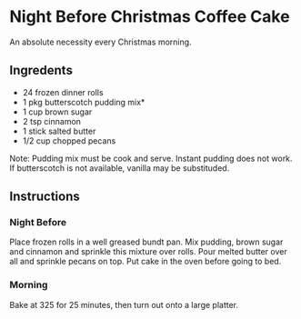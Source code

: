# Night Before Christmas Coffee Cake
An absolute necessity every Christmas morning.

## Ingredents
* 24 frozen dinner rolls
* 1 pkg butterscotch pudding mix*
* 1 cup brown sugar
* 2 tsp cinnamon
* 1 stick salted butter
* 1/2 cup chopped pecans

Note: Pudding mix must be cook and serve. Instant pudding does not work. If butterscotch is not available, vanilla may be substituded.

## Instructions
### Night Before
Place frozen rolls in a well greased bundt pan. Mix pudding, brown sugar and cinnamon and sprinkle this mixture over rolls. Pour melted butter over all and sprinkle pecans on top. Put cake in the oven before going to bed.

### Morning
Bake at 325 for 25 minutes, then turn out onto a large platter.
